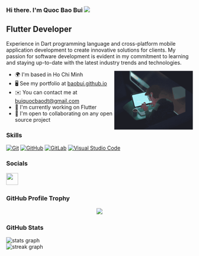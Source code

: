 ### Hi there. I'm Quoc Bao Bui ![](https://user-images.githubusercontent.com/18350557/176309783-0785949b-9127-417c-8b55-ab5a4333674e.gif)

## Flutter Developer

Experience in Dart programming language and cross-platform mobile application development to create innovative solutions for clients. My passion for software development is evident in my commitment to learning and staying up-to-date with the latest industry trends and technologies.

<a target="_blank" align="center">
  <img align="right" width="42%" alt="GIF"  src="image/coding.gif">
</a>

- 🌍 I'm based in Ho Chi Minh
- 🖥️ See my portfolio at [baobui.github.io](http://baobui.github.io/)
- ✉️ You can contact me at [buiquocbaodt@gmail.com](mailto:buiquocbaodt@gmail.com)
- 🚀 I'm currently working on Flutter
- 🤝 I'm open to collaborating on any open source project


### Skills
<p align="left">
<a href="https://git-scm.com/" target="_blank" rel="noreferrer"><img src="https://raw.githubusercontent.com/danielcranney/readme-generator/main/public/icons/skills/git-colored.svg" width="36" height="36" alt="Git" /></a>
<a href="https://github.com/" target="_blank" rel="noreferrer"><img src="https://user-images.githubusercontent.com/25181517/192108374-8da61ba1-99ec-41d7-80b8-fb2f7c0a4948.png" width="36" height="36" alt="GitHub" title="GitHub" /></a>
<a href="https://about.gitlab.com/" target="_blank" rel="noreferrer"><img src="https://user-images.githubusercontent.com/25181517/192108376-c675d39b-90f6-4073-bde6-5a9291644657.png" width="36" height="36" alt="GitLab" title="GitLab" /></a>
<a href="https://code.visualstudio.com/" target="_blank" rel="noreferrer"><img src="https://user-images.githubusercontent.com/25181517/192108891-d86b6220-e232-423a-bf5f-90903e6887c3.png" width="36" height="36" alt="Visual Studio Code" title="Visual Studio Code" /></a>


### Socials

<p align="left"> <a href="https://www.github.com/quocbao238"target="_blank" rel="noreferrer"><img src="https://raw.githubusercontent.com/danielcranney/readme-generator/main/public/icons/socials/github.svg" width="32" height="32" /></a></p>

### GitHub Profile Trophy

<p align="center"> <img src="https://github-profile-trophy.vercel.app/?username=quocbao238&theme=algolia&no-frame=false&no-bg=false&margin-w=8&column=-1"/></p>

### GitHub Stats

<div >
  <img src="https://github-readme-stats.vercel.app/api?username=quocbao238&hide_title=false&hide_rank=false&show_icons=true&include_all_commits=true&count_private=true&disable_animations=false&theme=dracula&locale=en&hide_border=false&order=1" width="50%" alt="stats graph"/>
  <br/>
  <img src="https://streak-stats.demolab.com?user=quocbao238&locale=en&mode=daily&theme=dracula&hide_border=false&border_radius=5&order=3" width="50%" alt="streak graph"/>

</div>

